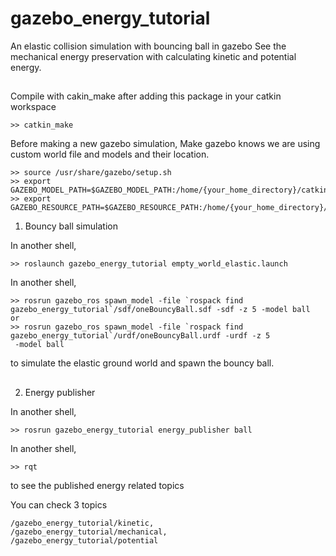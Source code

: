 # gazebo_energy_tutorial
An elastic collision simulation with bouncing ball in gazebo
See the mechanical energy preservation with calculating kinetic and potential energy.

##
Compile with cakin_make after adding this package in your catkin workspace
```
>> catkin_make
```
Before making a new gazebo simulation,
Make gazebo knows we are using custom world file and models and their location.
```
>> source /usr/share/gazebo/setup.sh
>> export GAZEBO_MODEL_PATH=$GAZEBO_MODEL_PATH:/home/{your_home_directory}/catkin_ws/src/gazebo_energy_tutorial/world
>> export GAZEBO_RESOURCE_PATH=$GAZEBO_RESOURCE_PATH:/home/{your_home_directory}/catkin_ws/src/gazebo_energy_tutorial/world
```

1. Bouncy ball simulation

In another shell,
```
>> roslaunch gazebo_energy_tutorial empty_world_elastic.launch
```
In another shell,
```
>> rosrun gazebo_ros spawn_model -file `rospack find gazebo_energy_tutorial`/sdf/oneBouncyBall.sdf -sdf -z 5 -model ball
or
>> rosrun gazebo_ros spawn_model -file `rospack find gazebo_energy_tutorial`/urdf/oneBouncyBall.urdf -urdf -z 5
 -model ball
```
to simulate the elastic ground world and spawn the bouncy ball.

##
2. Energy publisher

In another shell,
```
>> rosrun gazebo_energy_tutorial energy_publisher ball
```
In another shell,
```
>> rqt
```
to see the published energy related topics

You can check 3 topics
```
/gazebo_energy_tutorial/kinetic,
/gazebo_energy_tutorial/mechanical,
/gazebo_energy_tutorial/potential

```
